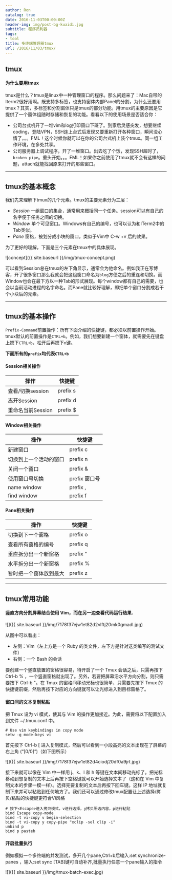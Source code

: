 ```yaml
---
author: Ron
catalog: true
date: 2016-11-03T00:00:00Z
header-img: img/post-bg-kuaidi.jpg
subtitle: 程序员利器
tags:
- tool
title: 多终端管理器tmux
url: /2016/11/03/tmux/
---
```


## tmux

#### 为什么要用tmux

tmux是什么？tmux是linux中一种管理窗口的程序。那么问题来了：Mac自带的Iterm2很好用啊。既支持多标签，也支持窗体内部Panel的分割，为什么还要用tmux？其实，多标签和分割窗体只是tmux的部分功能。用tmux的主要原因是它提供了一个窗体组随时存储和恢复的功能。看看以下的使用场景是否适合你：

- 公司台式机开了一堆vim和log打印窗口下班了。到家后灵感突发，想要继续coding，登陆VPN，SSH连上台式后发现又要重新打开各种窗口，瞬间没心情了。。。FML！这个时候你就可以在你的公司台式机上装个tmux。同一组工作环境，在多处共享。
- 公司服务器上调试程序，开了一堆窗口。出去吃了个饭，发现SSH超时了，`broken pipe`。重头开始。。。FML！如果你之前使用了tmux就不会有这样的问题，attach就能找回原来打开的那些窗口。


---


## tmux的基本概念

我们先来理解下tmux的几个元素。tmux的主要元素分为三层：

- *Session* 一组窗口的集合，通常用来概括同一个任务。session可以有自己的名字便于任务之间的切换。
- *Window* 单个可见窗口。Windows有自己的编号，也可以认为和ITerm2中的Tab类似。
- *Pane* 窗格，被划分成小块的窗口，类似于Vim中 C-w +v 后的效果。

为了更好的理解，下面是三个元素在tmux中的具体展现。

![concept]({{ site.baseurl }}/img/tmux-concept.png)

可以看到Session总在tmux的左下角显示，通常会为他命名。例如我正在写博客，开了很多窗口那么我就会把这组窗口命名为`blog`方便之后的重连和切换。而Window也会在最下方以一种Tab的形式展现。每个window都有自己的需要，也会以当前活动进程的名字命名。而Pane就比较好理解，即把单个窗口分割成若干个小块后的元素。


---



## tmux的基本操作

`Prefix-Command`前置操作：所有下面介绍的快捷键，都必须以前置操作开始。tmux默认的前置操作是`CTRL+b`。例如，我们想要新建一个窗体，就需要先在键盘上摁下`CTRL+b`，松开后再摁下`n`键。

**下面所有的`prefix`均代表`CTRL+b`**

#### Session相关操作

操作|快捷键
-|-
查看/切换session| prefix s
离开Session| prefix d
重命名当前Session| prefix $


#### Window相关操作

操作|快捷键
-|-
新建窗口|prefix c
切换到上一个活动的窗口|prefix n
关闭一个窗口|prefix &
使用窗口号切换|prefix 窗口号
name window|prefix ,
find window|prefix f


#### Pane相关操作

操作|快捷键
-|-
切换到下一个窗格|prefix o
查看所有窗格的编号|prefix q
垂直拆分出一个新窗格|prefix "
水平拆分出一个新窗格|prefix %
暂时把一个窗体放到最大|prefix z


---

## tmux常用功能


#### 竖直方向分割屏幕结合使用 Vim，而在另一边查看代码运行结果．

![]({{ site.baseurl }}/img/7178f37ejw1et82d2vlftj20mk0gmadl.jpg)


从图中可以看出：

- 左侧：Vim（左上方是一个 Ruby 的类文件，左下方是针对这类编写的测试文件）
- 右侧：一个 Bash 的会话

要创建一个竖直放置的窗格很容易，待开启了一个 Tmux 会话之后，只需再按下 Ctrl-b % ，一个竖直窗格就出现了。另外，若要把屏幕沿水平方向分割，则只需要按下 Ctrl-b "。在 Tmux 的窗格间移动光标也很简单，只需要先按下 Tmux 的快捷键前缀，然后再按下对应的方向键就可以让光标进入到目标窗格了。


#### 窗口间的文本复制粘贴

把 Tmux 设为 vi 模式，使其与 Vim 的操作更加接近。为此，需要将以下配置加入到文件 ~/.tmux.conf 中。

```
# Use vim keybindings in copy mode
setw -g mode-keys vi
```

首先按下 Ctrl-b [ 进入复制模式，然后可以看到一小段高亮的文本出现在了屏幕的右上角 (“[0/0]”)（如下图所示）

![]({{ site.baseurl }}/img/7178f37ejw1et82d4ciodj20df0a9jrt.jpg)

接下来就可以像在 Vim 中一样用 j、k、l 和 h 等键在文本间移动光标了。把光标移动到想复制的文本上后再按下空格键就可以开始选择文本了（这和在 Vim 中复制文本的步骤一模一样）。选择完要复制的文本后再按下回车键。这样 IP 地址就复制下来并可以粘贴到任何地方了。我们还可以通过修改tmux配置让上述选择/拷贝/粘贴的快捷键更符合Vi风格


```
# 按下<Escape>进入拷贝模式，v进行选择，y拷贝所选内容，p进行粘贴
bind Escape copy-mode
bind -t vi-copy v begin-selection
bind -t vi-copy y copy-pipe "xclip -sel clip -i"
unbind p
bind p pasteb
```

#### 开启批量执行

例如模拟一个多终端的并发测试，多开几个pane,Ctrl+b后输入:set synchronize-panes ，输入:set sync [TAB]键可自动补齐,批量执行任意一个pane输入的指令

![]({{ site.baseurl }}/img/tmux-batch-exec.jpg)
